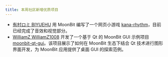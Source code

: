 ```yaml
---
title: 本周社区新增优质项目
---
```


- [有村ロミ BIYUEHU](https://github.com/BIYUEHU) 用 MoonBit 编写了一个网页小游戏 [kana-rhythm](https://github.com/BIYUEHU/kana-rhythm)，目前已经完成了音效和视觉部分。
- [WilliamZ WilliamZ1008](https://github.com/WilliamZ1008) 开发了一个基于 Qt 的 MoonBit GUI 示例项目 [moonbit-qt-gui](https://github.com/WilliamZ1008/moonbit-qt-gui)。该项目展示了如何在 MoonBit 生态下结合 Qt 技术进行图形界面开发，为 MoonBit 应用提供了桌面 GUI 的探索范例。
